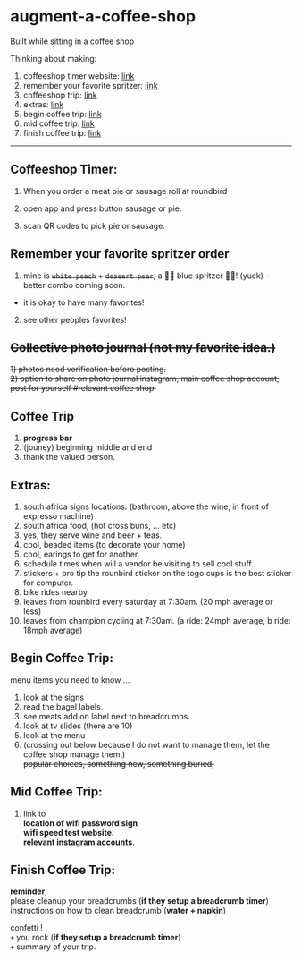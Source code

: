 # augment-a-coffee-shop
Built while sitting in a coffee shop

Thinking about making:<br/> 
1) coffeeshop timer website: [link](https://github.com/MichaelDimmitt/augment-a-coffee-shop#:~:text=coffee%20trip%3A%20link-,Coffeeshop%20Timer%3A,-When%20you%20order)
2) remember your favorite spritzer: [link](https://github.com/MichaelDimmitt/augment-a-coffee-shop#:~:text=Remember%20your%20favorite%20spritzer%20order)
3) coffeeshop trip: [link](https://github.com/MichaelDimmitt/augment-a-coffee-shop#:~:text=relevant%20coffee%20shop.-,Coffee%20Trip,-has%20progress%20bar)
4) extras: [link](https://github.com/MichaelDimmitt/augment-a-coffee-shop/blob/main/README.md#:~:text=the%20valued%20person.-,extras%3A,-south%20africa%20signs)
5) begin coffee trip: [link](https://github.com/MichaelDimmitt/augment-a-coffee-shop#:~:text=you%20valued%20person.-,Begin%20Coffee%20Trip%3A,-menu%20items%20you)
6) mid coffee trip: [link](https://github.com/MichaelDimmitt/augment-a-coffee-shop#:~:text=new%2C%20something%20buried%2C-,Mid%20Coffee%20Trip%3A,-link%20to%0Alocation)
7) finish coffee trip: [link](https://github.com/MichaelDimmitt/augment-a-coffee-shop#:~:text=instagram%20accounts.-,Finish%20Coffee%20Trip%3A,-reminder%2C%0Aplease)
<hr/>

## Coffeeshop Timer:
1) When you order a meat pie or sausage roll at roundbird

2) open app and press button sausage or pie.
3) scan QR codes to pick pie or sausage.

## Remember your favorite spritzer order
1) mine is ~~`white peach` + `deseart pear`, a 💙💙 blue spritzer 💙💙!~~ (yuck) - better combo coming soon.
 - it is okay to have many favorites!
2) see other peoples favorites!

## ~~Collective photo journal (not my favorite idea.)~~
~~1) photos need verification before posting.~~<br/>
~~2) option to share on photo journal instagram, main coffee shop account, post for yourself #relevant coffee shop.~~

## Coffee Trip
1) **progress bar**
2) (jouney) beginning middle and end
3) thank the valued person.

## Extras:
1) south africa signs locations. (bathroom, above the wine, in front of expresso machine)
2) south africa food, (hot cross buns, ... etc)
3) yes, they serve wine and beer + teas.
4) cool, beaded items (to decorate your home)
5) cool, earings to get for another.
6) schedule times when will a vendor be visiting to sell cool stuff.
7) stickers + pro tip the rounbird sticker on the togo cups is the best sticker for computer.
8) bike rides nearby<br/>
1) leaves from rounbird every saturday at 7:30am. (20 mph average or less)
2) leaves from champion cycling at 7:30am. (a ride: 24mph average, b ride: 18mph average)

## Begin Coffee Trip:
menu items you need to know ...<br/>
1) look at the signs
2) read the bagel labels.
3) see meats add on label next to breadcrumbs.
4) look at tv slides (there are 10)
5) look at the menu
6) (crossing out below because I do not want to manage them, let the coffee shop manage them.)<br/>
~~popular choices, something new, something buried,~~

## Mid Coffee Trip:
1) link to <br/>
**location of wifi password sign**<br/>
**wifi speed test website**.<br/>
**relevant instagram accounts**.

## Finish Coffee Trip:
**reminder**, <br/>
please cleanup your breadcrumbs (**if they setup a breadcrumb timer**)<br/>
instructions on how to clean breadcrumb (**water + napkin**)

confetti !<br/>
`+` you rock (**if they setup a breadcrumb timer**)<br/>
`+` summary of your trip.

